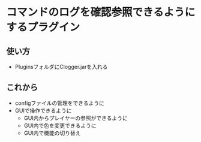 # コマンドのログを確認参照できるようにするプラグイン

## 使い方
- PluginsフォルダにClogger.jarを入れる

## これから
- configファイルの管理をできるように
- GUIで操作できるように
  - GUI内からプレイヤーの参照ができるように
  - GUI内で色を変更できるように
  - GUI内で機能の切り替え
